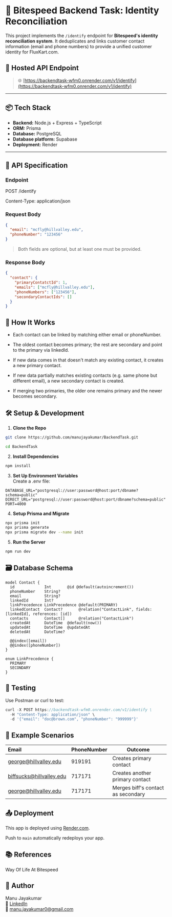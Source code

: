 # 🧠 Bitespeed Backend Task: Identity Reconciliation


This project implements the `/identify` endpoint for **Bitespeed's identity reconciliation system**. It deduplicates and links customer contact information (email and phone numbers) to provide a unified customer identity for FluxKart.com.

## 🔗 Hosted API Endpoint

> 🌐 [https://backendtask-wfm0.onrender.com/v1/identify](https://backendtask-wfm0.onrender.com/v1/identify)

---

## 📦 Tech Stack

- **Backend:** Node.js + Express + TypeScript
- **ORM:** Prisma
- **Database:** PostgreSQL
- **Database platform:** Supabase
- **Deployment:** Render
---

## 📘 API Specification

### Endpoint

POST /identify 

Content-Type: application/json

### Request Body

```json
{
  "email": "mcfly@hillvalley.edu",
  "phoneNumber": "123456"
}
```

>Both fields are optional, but at least one must be provided.

### Response Body
```json
{
  "contact": {
    "primaryContatctId": 1,
    "emails": ["mcfly@hillvalley.edu"],
    "phoneNumbers": ["123456"],
    "secondaryContactIds": []
  }
}
```
## 🧠 How It Works

- Each contact can be linked by matching either email or phoneNumber.

- The oldest contact becomes primary; the rest are secondary and point to the primary via linkedId.

- If new data comes in that doesn't match any existing contact, it creates a new primary contact.

- If new data partially matches existing contacts (e.g. same phone but different email), a new secondary contact is created.

- If merging two primaries, the older one remains primary and the newer becomes secondary.

## 🛠️ Setup & Development

1. **Clone the Repo**
```Bash
git clone https://github.com/manujayakumar/BackendTask.git

cd BackendTask
```
2. **Install Dependencies**
```Bash
npm install
```
3. **Set Up Environment Variables** </br>
Create a .env file:

```env
DATABASE_URL="postgresql://user:password@host:port/dbname?schema=public"
DIRECT_URL="postgresql://user:password@host:port/dbname?schema=public"
PORT=4000
```
4. **Setup Prisma and Migrate**
```bash
npx prisma init
npx prisma generate
npx prisma migrate dev --name init
```
5. **Run the Server**
```bash
npm run dev
```
## 🗃️ Database Schema
```prisma
model Contact {
  id             Int       @id @default(autoincrement())
  phoneNumber    String?   
  email          String?   
  linkedId       Int?      
  linkPrecedence LinkPrecedence @default(PRIMARY)
  linkedContact  Contact?       @relation("ContactLink", fields: [linkedId], references: [id])
  contacts       Contact[]      @relation("ContactLink")
  createdAt      DateTime  @default(now())
  updatedAt      DateTime  @updatedAt
  deletedAt      DateTime?

  @@index([email])
  @@index([phoneNumber])
}

enum LinkPrecedence {
  PRIMARY
  SECONDARY
}
```
## 🧪 Testing
Use Postman or curl to test:

```js
curl -X POST https://backendtask-wfm0.onrender.com/v1/identify \
  -H "Content-Type: application/json" \
  -d '{"email": "doc@brown.com", "phoneNumber": "999999"}'
```
## 🧾 Example Scenarios

| Email |	PhoneNumber |	Outcome |
|:------|:------------|---------|
| george@hillvalley.edu	| 919191	| Creates primary contact |
| biffsucks@hillvalley.edu | 717171	| Creates another primary contact |
| george@hillvalley.edu	| 717171	| Merges biff's contact as secondary |

## 📤 Deployment
This app is deployed using [Render.com](https://render.com/).

Push to `main` automatically redeploys your app.

## 📚 References
Way Of Life At Bitespeed

## 🤝 Author
Manu Jayakumar</br>
💼 [LinkedIn](https://www.linkedin.com/in/manu-jayakumar-228782145/)</br>
📧 [manu.jayakumar0@gmail.com](mailto:manu.jayakumar0@gmail.com)

